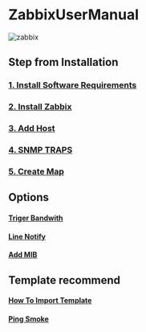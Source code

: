 # ZabbixUserManual
![zabbix](https://github.com/lersakk/ZabbixUserManual/assets/136166133/73df118a-760a-41a8-b155-0ead08eb73a0)

## Step from Installation

### [1. Install Software Requirements](https://github.com/lersakk/ZabbixUserManual/blob/main/1.Software%20Requirements.md)  

### [2. Install Zabbix](https://github.com/lersakk/ZabbixUserManual/blob/main/2.How%20to%20install%20Zabbix.md)

### [3. Add Host](https://github.com/lersakk/ZabbixUserManual/blob/main/Add%20Hosts.md)

### [4. SNMP TRAPS](https://github.com/lersakk/ZabbixUserManual/blob/main/SNMP%20Traps.md)

### [5. Create Map](https://github.com/lersakk/ZabbixUserManual/blob/main/Creating%20Map.md)

## Options
#### [Triger Bandwith](https://github.com/lersakk/ZabbixUserManual/blob/main/Trigger%20Bandwidth.md)
#### [Line Notify](https://github.com/lersakk/ZabbixUserManual/blob/main/Line%20Notify.md)
#### [Add MIB](https://github.com/lersakk/ZabbixUserManual/blob/main/Add%20External%20MIBs.md)


## Template recommend
#### [How To Import Template](https://github.com/lersakk/ZabbixUserManual/blob/main/Import%20Template.md)
#### [Ping Smoke](https://github.com/komeiy/Smokeping_Zabbix)

